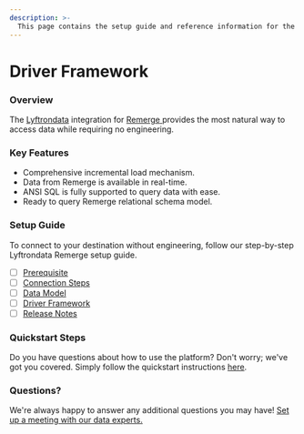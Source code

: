 ```yaml
---
description: >-
  This page contains the setup guide and reference information for the Remerge source connector.
---
```


# Driver Framework

### Overview

The [Lyftrondata](https://www.lyftrondata.com/) integration for [Remerge](https://www.lyftrondata.com/integration/remerge/)[ ](https://www.lyftrondata.com/integration/remerge/)provides the most natural way to access data while requiring no engineering.

### Key Features

* Comprehensive incremental load mechanism.
* Data from Remerge is available in real-time.&#x20;
* ANSI SQL is fully supported to query data with ease.
* Ready to query Remerge relational schema model.

### Setup Guide

To connect to your destination without engineering, follow our step-by-step Lyftrondata Remerge setup guide.

* [ ] [Prerequisite](../../marketing-analytics/remerge/prerequisite.md)
* [ ] [Connection Steps](../../marketing-analytics/remerge/connection-steps.md)
* [ ] [Data Model](../../marketing-analytics/remerge/data-model/)
* [ ] [Driver Framework](../../marketing-analytics/remerge/driver-framework/)
* [ ] [Release Notes](../../marketing-analytics/remerge/release-notes.md)

### Quickstart Steps

Do you have questions about how to use the platform? Don't worry; we've got you covered. Simply follow the quickstart instructions [here](../../../quickstart-steps.md).

### Questions? <a href="#questions" id="questions"></a>

We're always happy to answer any additional questions you may have! [Set up a meeting with our data experts.](https://www.lyftrondata.com/book-a-meeting/)


